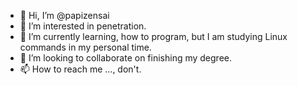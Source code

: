 - 👋 Hi, I’m @papizensai
- 👀 I’m interested in penetration. 
- 🌱 I’m currently learning, how to program, but I am studying Linux commands in my personal time. 
- 💞️ I’m looking to collaborate on finishing my degree. 
- 📫 How to reach me ..., don't. 

<!---
papizensai/papizensai is a ✨ special ✨ repository because its `README.md` (this file) appears on your GitHub profile.
You can click the Preview link to take a look at your changes.
--->
